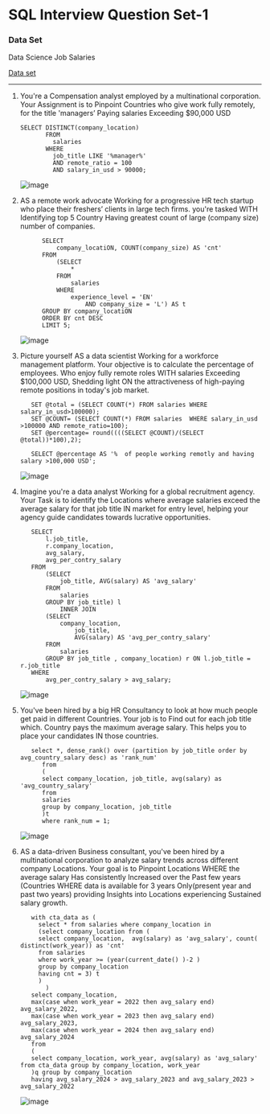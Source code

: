 # SQL Interview Question Set-1

### Data Set
Data Science Job Salaries

[Data set](https://www.kaggle.com/datasets/ruchi798/data-science-job-salaries)

---

1. You're a Compensation analyst employed by a multinational corporation. Your Assignment is to Pinpoint Countries who give work fully remotely, for the title 'managers’ Paying salaries Exceeding $90,000 USD
   ```
   SELECT DISTINCT(company_location)
          FROM
            salaries
          WHERE
            job_title LIKE '%manager%'
            AND remote_ratio = 100
            AND salary_in_usd > 90000;
   ```

    ![image](https://github.com/imsanjit/sql-interview-question-set1/assets/40655088/a40f2949-e60a-40cf-a054-1f3843955c74)


2. AS a remote work advocate Working for a progressive HR tech startup who place their freshers’ clients in large tech firms. you're tasked WITH Identifying top 5 Country Having greatest count of large (company size) number of companies.
   ```
         SELECT 
             company_locatiON, COUNT(company_size) AS 'cnt'
         FROM
             (SELECT 
                 *
             FROM
                 salaries
             WHERE
                 experience_level = 'EN'
                     AND company_size = 'L') AS t
         GROUP BY company_locatiON
         ORDER BY cnt DESC
         LIMIT 5;
   ```

   ![image](https://github.com/imsanjit/sql-interview-question-set1/assets/40655088/988e68ca-3c19-421a-9ff2-643c4ae6b053)

3. Picture yourself AS a data scientist Working for a workforce management platform. Your objective is to calculate the percentage of employees. Who enjoy fully remote roles WITH salaries Exceeding $100,000 USD, Shedding light ON the attractiveness of high-paying remote positions in today's job market.

   ```
      SET @total = (SELECT COUNT(*) FROM salaries WHERE salary_in_usd>100000);
      SET @COUNT= (SELECT COUNT(*) FROM salaries  WHERE salary_in_usd >100000 AND remote_ratio=100);
      SET @percentage= round((((SELECT @COUNT)/(SELECT @total))*100),2);

      SELECT @percentage AS '%  of people working remotly and having salary >100,000 USD';
   ```
   ![image](https://github.com/imsanjit/sql-interview-question-set1/assets/40655088/9adb0366-f27c-41d8-a9f3-27c730c3e727)


   
4. Imagine you're a data analyst Working for a global recruitment agency. Your Task is to identify the Locations where average salaries exceed the average salary for that job title IN market for entry level, helping your agency guide candidates towards lucrative opportunities.
   
   ```
      SELECT 
          l.job_title,
          r.company_location,
          avg_salary,
          avg_per_contry_salary
      FROM
          (SELECT 
              job_title, AVG(salary) AS 'avg_salary'
          FROM
              salaries
          GROUP BY job_title) l
              INNER JOIN
          (SELECT 
              company_location,
                  job_title,
                  AVG(salary) AS 'avg_per_contry_salary'
          FROM
              salaries
          GROUP BY job_title , company_location) r ON l.job_title = r.job_title
      WHERE
          avg_per_contry_salary > avg_salary;
   
   ```
      ![image](https://github.com/imsanjit/sql-interview-question-set1/assets/40655088/0814983d-fa49-4ced-bb7f-bcffa789b018)


5. You've been hired by a big HR Consultancy to look at how much people get paid in different Countries. Your job is to Find out for each job title which. Country pays the maximum average salary. This helps you to place your candidates IN those countries.

   ```
      select *, dense_rank() over (partition by job_title order by avg_country_salary desc) as 'rank_num' 
         from 
         (
         select company_location, job_title, avg(salary) as 'avg_country_salary' 
         from 
         salaries 
         group by company_location, job_title
         )t 
         where rank_num = 1;

   ```
      ![image](https://github.com/imsanjit/sql-interview-question-set1/assets/40655088/6a75dd0c-1248-4eef-b164-4b17dabac1d3)

   
6. AS a data-driven Business consultant, you've been hired by a multinational corporation to analyze salary trends across different company Locations. Your goal is to Pinpoint Locations WHERE the average salary Has consistently Increased over the Past few years (Countries WHERE data is available for 3 years Only(present year and past two years) providing Insights into Locations experiencing Sustained salary growth.

   ```
      with cta_data as (
      	select * from salaries where company_location in
      	(select company_location from (
      	select company_location,  avg(salary) as 'avg_salary', count( distinct(work_year)) as 'cnt'
      	from salaries 
      	where work_year >= (year(current_date() )-2 ) 
      	group by company_location
      	having cnt = 3) t
      	)
          )
      select company_location, 
      max(case when work_year = 2022 then avg_salary end) avg_salary_2022,
      max(case when work_year = 2023 then avg_salary end) avg_salary_2023,
      max(case when work_year = 2024 then avg_salary end) avg_salary_2024
      from
      (
      select company_location, work_year, avg(salary) as 'avg_salary' from cta_data group by company_location, work_year
      )q group by company_location
      having avg_salary_2024 > avg_salary_2023 and avg_salary_2023 > avg_salary_2022
   ```
      ![image](https://github.com/imsanjit/sql-interview-question-set1/assets/40655088/b90cd4bc-f01a-44ab-8aa2-ec9ad1fecd64)

  
